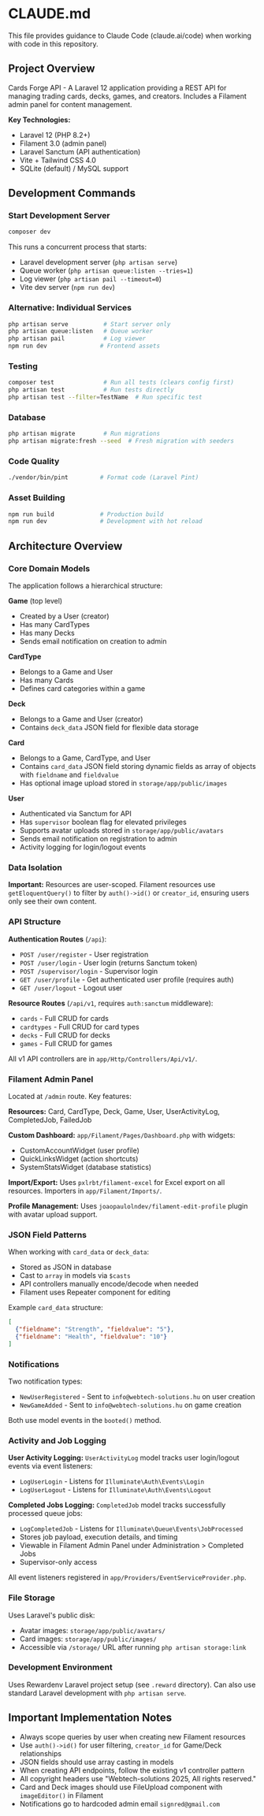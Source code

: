 # CLAUDE.md

This file provides guidance to Claude Code (claude.ai/code) when working with code in this repository.

## Project Overview

Cards Forge API - A Laravel 12 application providing a REST API for managing trading cards, decks, games, and creators. Includes a Filament admin panel for content management.

**Key Technologies:**
- Laravel 12 (PHP 8.2+)
- Filament 3.0 (admin panel)
- Laravel Sanctum (API authentication)
- Vite + Tailwind CSS 4.0
- SQLite (default) / MySQL support

## Development Commands

### Start Development Server
```bash
composer dev
```
This runs a concurrent process that starts:
- Laravel development server (`php artisan serve`)
- Queue worker (`php artisan queue:listen --tries=1`)
- Log viewer (`php artisan pail --timeout=0`)
- Vite dev server (`npm run dev`)

### Alternative: Individual Services
```bash
php artisan serve          # Start server only
php artisan queue:listen   # Queue worker
php artisan pail           # Log viewer
npm run dev               # Frontend assets
```

### Testing
```bash
composer test              # Run all tests (clears config first)
php artisan test           # Run tests directly
php artisan test --filter=TestName  # Run specific test
```

### Database
```bash
php artisan migrate        # Run migrations
php artisan migrate:fresh --seed  # Fresh migration with seeders
```

### Code Quality
```bash
./vendor/bin/pint         # Format code (Laravel Pint)
```

### Asset Building
```bash
npm run build             # Production build
npm run dev               # Development with hot reload
```

## Architecture Overview

### Core Domain Models

The application follows a hierarchical structure:

**Game** (top level)
- Created by a User (creator)
- Has many CardTypes
- Has many Decks
- Sends email notification on creation to admin

**CardType**
- Belongs to a Game and User
- Has many Cards
- Defines card categories within a game

**Deck**
- Belongs to a Game and User (creator)
- Contains `deck_data` JSON field for flexible data storage

**Card**
- Belongs to a Game, CardType, and User
- Contains `card_data` JSON field storing dynamic fields as array of objects with `fieldname` and `fieldvalue`
- Has optional image upload stored in `storage/app/public/images`

**User**
- Authenticated via Sanctum for API
- Has `supervisor` boolean flag for elevated privileges
- Supports avatar uploads stored in `storage/app/public/avatars`
- Sends email notification on registration to admin
- Activity logging for login/logout events

### Data Isolation

**Important:** Resources are user-scoped. Filament resources use `getEloquentQuery()` to filter by `auth()->id()` or `creator_id`, ensuring users only see their own content.

### API Structure

**Authentication Routes** (`/api`):
- `POST /user/register` - User registration
- `POST /user/login` - User login (returns Sanctum token)
- `POST /supervisor/login` - Supervisor login
- `GET /user/profile` - Get authenticated user profile (requires auth)
- `GET /user/logout` - Logout user

**Resource Routes** (`/api/v1`, requires `auth:sanctum` middleware):
- `cards` - Full CRUD for cards
- `cardtypes` - Full CRUD for card types
- `decks` - Full CRUD for decks
- `games` - Full CRUD for games

All v1 API controllers are in `app/Http/Controllers/Api/v1/`.

### Filament Admin Panel

Located at `/admin` route. Key features:

**Resources:** Card, CardType, Deck, Game, User, UserActivityLog, CompletedJob, FailedJob

**Custom Dashboard:** `app/Filament/Pages/Dashboard.php` with widgets:
- CustomAccountWidget (user profile)
- QuickLinksWidget (action shortcuts)
- SystemStatsWidget (database statistics)

**Import/Export:** Uses `pxlrbt/filament-excel` for Excel export on all resources. Importers in `app/Filament/Imports/`.

**Profile Management:** Uses `joaopaulolndev/filament-edit-profile` plugin with avatar upload support.

### JSON Field Patterns

When working with `card_data` or `deck_data`:
- Stored as JSON in database
- Cast to `array` in models via `$casts`
- API controllers manually encode/decode when needed
- Filament uses Repeater component for editing

Example `card_data` structure:
```json
[
  {"fieldname": "Strength", "fieldvalue": "5"},
  {"fieldname": "Health", "fieldvalue": "10"}
]
```

### Notifications

Two notification types:
- `NewUserRegistered` - Sent to `info@webtech-solutions.hu` on user creation
- `NewGameAdded` - Sent to `info@webtech-solutions.hu` on game creation

Both use model events in the `booted()` method.

### Activity and Job Logging

**User Activity Logging:**
`UserActivityLog` model tracks user login/logout events via event listeners:
- `LogUserLogin` - Listens for `Illuminate\Auth\Events\Login`
- `LogUserLogout` - Listens for `Illuminate\Auth\Events\Logout`

**Completed Jobs Logging:**
`CompletedJob` model tracks successfully processed queue jobs:
- `LogCompletedJob` - Listens for `Illuminate\Queue\Events\JobProcessed`
- Stores job payload, execution details, and timing
- Viewable in Filament Admin Panel under Administration > Completed Jobs
- Supervisor-only access

All event listeners registered in `app/Providers/EventServiceProvider.php`.

### File Storage

Uses Laravel's public disk:
- Avatar images: `storage/app/public/avatars/`
- Card images: `storage/app/public/images/`
- Accessible via `/storage/` URL after running `php artisan storage:link`

### Development Environment

Uses Rewardenv Laravel project setup (see `.reward` directory). Can also use standard Laravel development with `php artisan serve`.

## Important Implementation Notes

- Always scope queries by user when creating new Filament resources
- Use `auth()->id()` for user filtering, `creator_id` for Game/Deck relationships
- JSON fields should use array casting in models
- When creating API endpoints, follow the existing v1 controller pattern
- All copyright headers use "Webtech-solutions 2025, All rights reserved."
- Card and Deck images should use FileUpload component with `imageEditor()` in Filament
- Notifications go to hardcoded admin email `signred@gmail.com`
